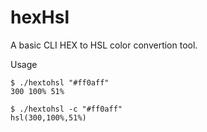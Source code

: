 # hexHsl

A basic CLI HEX to HSL color convertion tool.

Usage

	$ ./hextohsl "#ff0aff"
	300 100% 51%
	
	$ ./hextohsl -c "#ff0aff"
	hsl(300,100%,51%)


